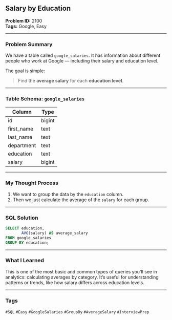 ## Salary by Education

**Problem ID:** 2100  
**Tags:** Google, Easy  

---

### Problem Summary

We have a table called `google_salaries`. It has information about different people who work at Google — including their salary and education level.

The goal is simple:
> Find the **average salary** for each **education level**.

---

### Table Schema: `google_salaries`

| Column      | Type   |
|-------------|--------|
| id          | bigint |
| first_name  | text   |
| last_name   | text   |
| department  | text   |
| education   | text   |
| salary      | bigint |

---

### My Thought Process

1. We want to group the data by the `education` column.
2. Then we just calculate the average of the `salary` for each group.

---

### SQL Solution

```sql
SELECT education, 
       AVG(salary) AS average_salary
FROM google_salaries
GROUP BY education;
```

---

### What I Learned

This is one of the most basic and common types of queries you'll see in analytics: calculating averages by category. It’s useful for understanding patterns or trends, like how salary differs across education levels.

---

### Tags
`#SQL` `#Easy` `#GoogleSalaries` `#GroupBy` `#AverageSalary` `#InterviewPrep`
